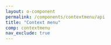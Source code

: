 ```yaml
---
layout: o-component
permalink: /components/contextmenu/api
title: "Context menu"
comp: contextmenu
nav_exclude: true
---
```

